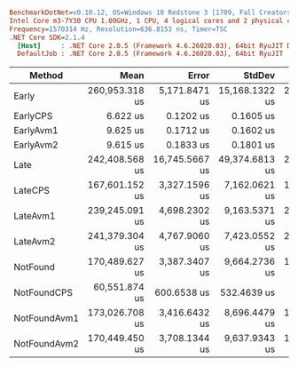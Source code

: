 ``` ini

BenchmarkDotNet=v0.10.12, OS=Windows 10 Redstone 3 [1709, Fall Creators Update] (10.0.16299.248)
Intel Core m3-7Y30 CPU 1.00GHz, 1 CPU, 4 logical cores and 2 physical cores
Frequency=1570314 Hz, Resolution=636.8153 ns, Timer=TSC
.NET Core SDK=2.1.4
  [Host]     : .NET Core 2.0.5 (Framework 4.6.26020.03), 64bit RyuJIT DEBUG
  DefaultJob : .NET Core 2.0.5 (Framework 4.6.26020.03), 64bit RyuJIT


```
|       Method |           Mean |          Error |         StdDev |         Median |     Gen 0 |     Gen 1 |    Gen 2 |   Allocated |
|------------- |---------------:|---------------:|---------------:|---------------:|----------:|----------:|---------:|------------:|
|        Early | 260,953.318 us |  5,171.8471 us | 15,168.1322 us | 261,694.322 us | 6437.5000 | 3437.5000 | 562.5000 | 35865.66 KB |
|     EarlyCPS |       6.622 us |      0.1202 us |      0.1605 us |       6.639 us |    2.9221 |         - |        - |     5.99 KB |
|    EarlyAvm1 |       9.625 us |      0.1712 us |      0.1602 us |       9.592 us |    4.3640 |         - |        - |     8.97 KB |
|    EarlyAvm2 |       9.615 us |      0.1833 us |      0.1801 us |       9.656 us |    4.3793 |         - |        - |        9 KB |
|         Late | 242,408.568 us | 16,745.5667 us | 49,374.6813 us | 265,549.043 us | 6562.5000 | 3562.5000 | 687.5000 | 35865.65 KB |
|      LateCPS | 167,601.152 us |  3,327.1596 us |  7,162.0621 us | 168,473.787 us | 6437.5000 | 3375.0000 | 625.0000 | 35459.57 KB |
|     LateAvm1 | 239,245.091 us |  4,698.2302 us |  9,163.5371 us | 239,838.877 us | 9562.5000 | 4625.0000 | 875.0000 | 53189.32 KB |
|     LateAvm2 | 241,379.304 us |  4,767.9060 us |  7,423.0552 us | 240,204.459 us | 9625.0000 | 4687.5000 | 937.5000 | 53189.74 KB |
|     NotFound | 170,489.627 us |  3,387.3407 us |  9,664.2736 us | 170,780.158 us | 6375.0000 | 3375.0000 | 500.0000 | 35865.67 KB |
|  NotFoundCPS |  60,551.874 us |    600.6538 us |    532.4639 us |  60,655.280 us | 3187.5000 | 1312.5000 | 250.0000 | 17932.62 KB |
| NotFoundAvm1 | 173,026.708 us |  3,416.6432 us |  8,696.4479 us | 173,199.588 us | 6500.0000 | 3500.0000 | 687.5000 | 35865.19 KB |
| NotFoundAvm2 | 170,449.450 us |  3,708.1344 us |  9,637.9343 us | 168,389.535 us | 6375.0000 | 3375.0000 | 500.0000 | 35865.19 KB |
